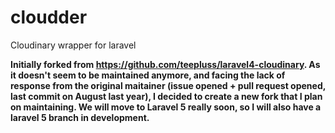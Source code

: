 # cloudder
Cloudinary wrapper for laravel

__Initially forked from https://github.com/teepluss/laravel4-cloudinary.
As it doesn't seem to be maintained anymore, and facing the lack of response from the original maitainer (issue opened + pull request opened, last commit on August last year), I decided to create a new fork that I plan on maintaining. We will move to Laravel 5 really soon, so I will also have a laravel 5 branch in development.__
